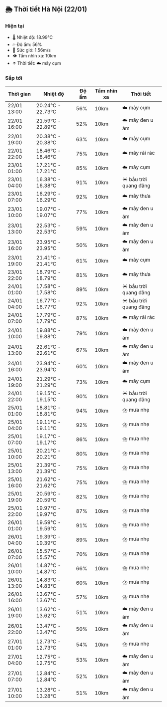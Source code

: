 ## 🌦️ Thời tiết Hà Nội (22/01)

### Hiện tại

- 🌡️ Nhiệt độ: 18.99℃
- 💦 Độ ẩm: 56%
- 💨 Sức gió: 1.56m/s
- 👁️ Tầm nhìn xa: 10km
- ☂️ Thời tiết: ☁️ mây cụm

### Sắp tới

| Thời gian | Nhiệt độ | Độ ẩm | Tầm nhìn xa | Thời tiết |
| --- | --- | --- | --- | --- |
| 22/01 13:00 | 20.24℃ - 22.73℃ | 56% | 10km | ☁️ mây cụm |
| 22/01 16:00 | 21.59℃ - 22.89℃ | 52% | 10km | ☁️ mây đen u ám |
| 22/01 19:00 | 20.38℃ - 20.38℃ | 63% | 10km | ☁️ mây cụm |
| 22/01 22:00 | 18.46℃ - 18.46℃ | 75% | 10km | ☁️ mây rải rác |
| 23/01 01:00 | 17.21℃ - 17.21℃ | 85% | 10km | ☁️ mây cụm |
| 23/01 04:00 | 16.38℃ - 16.38℃ | 91% | 10km | ☀️ bầu trời quang đãng |
| 23/01 07:00 | 16.29℃ - 16.29℃ | 92% | 10km | ☁️ mây thưa |
| 23/01 10:00 | 19.07℃ - 19.07℃ | 77% | 10km | ☁️ mây đen u ám |
| 23/01 13:00 | 22.53℃ - 22.53℃ | 59% | 10km | ☁️ mây đen u ám |
| 23/01 16:00 | 23.95℃ - 23.95℃ | 50% | 10km | ☁️ mây đen u ám |
| 23/01 19:00 | 21.41℃ - 21.41℃ | 61% | 10km | ☁️ mây cụm |
| 23/01 22:00 | 18.79℃ - 18.79℃ | 81% | 10km | ☁️ mây thưa |
| 24/01 01:00 | 17.58℃ - 17.58℃ | 89% | 10km | ☀️ bầu trời quang đãng |
| 24/01 04:00 | 16.77℃ - 16.77℃ | 92% | 10km | ☀️ bầu trời quang đãng |
| 24/01 07:00 | 17.79℃ - 17.79℃ | 87% | 10km | ☁️ mây rải rác |
| 24/01 10:00 | 19.88℃ - 19.88℃ | 79% | 10km | ☁️ mây đen u ám |
| 24/01 13:00 | 22.61℃ - 22.61℃ | 67% | 10km | ☁️ mây đen u ám |
| 24/01 16:00 | 23.94℃ - 23.94℃ | 60% | 10km | ☁️ mây đen u ám |
| 24/01 19:00 | 21.29℃ - 21.29℃ | 73% | 10km | ☁️ mây cụm |
| 24/01 22:00 | 19.15℃ - 19.15℃ | 90% | 10km | ☀️ bầu trời quang đãng |
| 25/01 01:00 | 18.81℃ - 18.81℃ | 94% | 10km | ⛈️ mưa nhẹ |
| 25/01 04:00 | 19.11℃ - 19.11℃ | 92% | 10km | ⛈️ mưa nhẹ |
| 25/01 07:00 | 19.17℃ - 19.17℃ | 86% | 10km | ⛈️ mưa nhẹ |
| 25/01 10:00 | 20.21℃ - 20.21℃ | 80% | 10km | ⛈️ mưa nhẹ |
| 25/01 13:00 | 21.39℃ - 21.39℃ | 75% | 10km | ⛈️ mưa nhẹ |
| 25/01 16:00 | 21.62℃ - 21.62℃ | 75% | 10km | ⛈️ mưa nhẹ |
| 25/01 19:00 | 20.59℃ - 20.59℃ | 82% | 10km | ⛈️ mưa nhẹ |
| 25/01 22:00 | 19.97℃ - 19.97℃ | 87% | 10km | ⛈️ mưa nhẹ |
| 26/01 01:00 | 19.59℃ - 19.59℃ | 91% | 10km | ⛈️ mưa nhẹ |
| 26/01 04:00 | 19.39℃ - 19.39℃ | 89% | 10km | ⛈️ mưa nhẹ |
| 26/01 07:00 | 15.57℃ - 15.57℃ | 70% | 10km | ⛈️ mưa nhẹ |
| 26/01 10:00 | 14.87℃ - 14.87℃ | 66% | 10km | ⛈️ mưa nhẹ |
| 26/01 13:00 | 14.83℃ - 14.83℃ | 60% | 10km | ⛈️ mưa nhẹ |
| 26/01 16:00 | 13.67℃ - 13.67℃ | 57% | 10km | ⛈️ mưa nhẹ |
| 26/01 19:00 | 13.62℃ - 13.62℃ | 51% | 10km | ☁️ mây đen u ám |
| 26/01 22:00 | 13.47℃ - 13.47℃ | 50% | 10km | ☁️ mây đen u ám |
| 27/01 01:00 | 12.73℃ - 12.73℃ | 54% | 10km | ⛈️ mưa nhẹ |
| 27/01 04:00 | 12.75℃ - 12.75℃ | 53% | 10km | ☁️ mây đen u ám |
| 27/01 07:00 | 12.84℃ - 12.84℃ | 52% | 10km | ☁️ mây đen u ám |
| 27/01 10:00 | 13.28℃ - 13.28℃ | 51% | 10km | ☁️ mây đen u ám |
